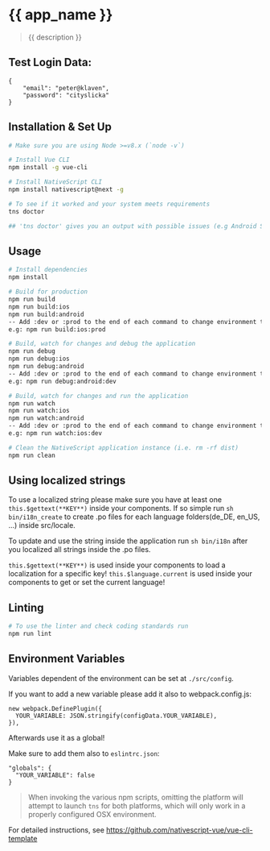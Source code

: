 # {{ app_name }}

> {{ description }}

## Test Login Data:
```
{
    "email": "peter@klaven",
    "password": "cityslicka"
}
```

## Installation & Set Up

``` bash
# Make sure you are using Node >=v8.x (`node -v`)

# Install Vue CLI 
npm install -g vue-cli

# Install NativeScript CLI
npm install nativescript@next -g

# To see if it worked and your system meets requirements
tns doctor

## 'tns doctor' gives you an output with possible issues (e.g Android SDK not installed)
```

## Usage

``` bash
# Install dependencies
npm install

# Build for production
npm run build
npm run build:ios
npm run build:android
-- Add :dev or :prod to the end of each command to change environment to development or production. Otherwise local environment will be used
e.g: npm run build:ios:prod

# Build, watch for changes and debug the application
npm run debug
npm run debug:ios
npm run debug:android
-- Add :dev or :prod to the end of each command to change environment to development or production. Otherwise local environment will be used
e.g: npm run debug:android:dev

# Build, watch for changes and run the application
npm run watch
npm run watch:ios
npm run watch:android
-- Add :dev or :prod to the end of each command to change environment to development or production. Otherwise local environment will be used
e.g: npm run watch:ios:dev

# Clean the NativeScript application instance (i.e. rm -rf dist)
npm run clean
```

## Using localized strings
To use a localized string please make sure you have at least one `this.$gettext(**KEY**)` inside your components. If so simple run `sh bin/i18n_create` to create .po files for each language folders(de_DE, en_US, ...) inside src/locale. 

To update and use the string inside the application run `sh bin/i18n` after you localized all strings inside the .po files.

`this.$gettext(**KEY**)` is used inside your components to load a localization for a specific key!
`this.$language.current` is used inside your components to get or set the current language!


## Linting
``` bash
# To use the linter and check coding standards run
npm run lint
```

## Environment Variables
Variables dependent of the environment can be set at `./src/config`.

If you want to add a new variable please add it also to webpack.config.js:
```
new webpack.DefinePlugin({
  YOUR_VARIABLE: JSON.stringify(configData.YOUR_VARIABLE),
}),
```
Afterwards use it as a global!

Make sure to add them also to `eslintrc.json`:
```
"globals": {
  "YOUR_VARIABLE": false
}
```

> When invoking the various npm scripts, omitting the platform will attempt to launch `tns` for both platforms, which will only work in a properly configured OSX environment.

For detailed instructions, see https://github.com/nativescript-vue/vue-cli-template